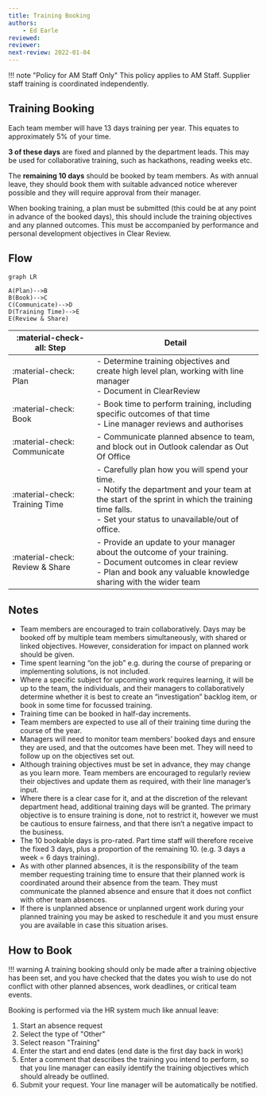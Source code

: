 ```yaml
---
title: Training Booking
authors: 
    - Ed Earle
reviewed: 
reviewer:
next-review: 2022-01-04
---
```


!!! note "Policy for AM Staff Only"
    This policy applies to AM Staff. Supplier staff training is coordinated independently.

## Training Booking

Each team member will have 13 days training per year. This equates to approximately 5% of your time.

__3 of these days__ are fixed and planned by the department leads. This may be used for collaborative training, such as hackathons, reading weeks etc.

The __remaining 10 days__ should be booked by team members. As with annual leave, they should book them with suitable advanced notice wherever possible and they will require approval from their manager.

When booking training, a plan must be submitted (this could be at any point in advance of the booked days), this should include the training objectives and any planned outcomes. This must be accompanied by performance and personal development objectives in Clear Review.

## Flow

```mermaid
graph LR

A(Plan)-->B
B(Book)-->C
C(Communicate)-->D
D(Training Time)-->E
E(Review & Share)

```

| :material-check-all: Step | Detail |
|-|-|
| :material-check: Plan              | - Determine training objectives and create high level plan, working with line manager </br> - Document in ClearReview |
| :material-check: Book              | - Book time to perform training, including specific outcomes of that time </br> - Line manager reviews and authorises |
| :material-check: Communicate       | - Communicate planned absence to team, and block out in Outlook calendar as Out Of Office |
| :material-check: Training Time     | - Carefully plan how you will spend your time. </br> - Notify the department and your team at the start of the sprint in which the training time falls. </br> - Set your status to unavailable/out of office. |
| :material-check: Review  & Share   | - Provide an update to your manager about the outcome of your training. </br> - Document outcomes in clear review </br> - Plan and book any valuable knowledge sharing with the wider team|

## Notes

- Team members are encouraged to train collaboratively. Days may be booked off by multiple team members simultaneously, with shared or linked objectives. However, consideration for impact on planned work should be given.
- Time spent learning “on the job” e.g. during the course of preparing or implementing solutions, is not included.
- Where a specific subject for upcoming work requires learning, it will be up to the team, the individuals, and their managers to collaboratively determine whether it is best to create an “investigation” backlog item, or book in some time for focussed training.
- Training time can be booked in half-day increments.
- Team members are expected to use all of their training time during the course of the year.
- Managers will need to monitor team members’ booked days and ensure they are used, and that the outcomes have been met. They will need to follow up on the objectives set out.
- Although training objectives must be set in advance, they may change as you learn more. Team members are encouraged to regularly review their objectives and update them as required, with their line manager’s input.
- Where there is a clear case for it, and at the discretion of the relevant department head, additional training days will be granted. The primary objective is to ensure training is done, not to restrict it, however we must be cautious to ensure fairness, and that there isn’t a negative impact to the business.
- The 10 bookable days is pro-rated. Part time staff will therefore receive the fixed 3 days, plus a proportion of the remaining 10. (e.g. 3 days a week = 6 days training).
- As with other planned absences, it is the responsibility of the team member requesting training time to ensure that their planned work is coordinated around their absence from the team. They must communicate the planned absence and ensure that it does not conflict with other team absences.
- If there is unplanned absence or unplanned urgent work during your planned training you may be asked to reschedule it and you must ensure you are available in case this situation arises.

## How to Book

!!! warning
    A training booking should only be made after a training objective has been set, and you have checked that the dates you wish to use do not conflict with other planned absences, work deadlines, or critical team events.

Booking is performed via the HR system much like annual leave:

1. Start an absence request
1. Select the type of "Other"
1. Select reason "Training"
1. Enter the start and end dates (end date is the first day back in work)
1. Enter a comment that describes the training you intend to perform, so that you line manager can easily identify the training objectives which should already be outlined.
1. Submit your request. Your line manager will be automatically be notified.

